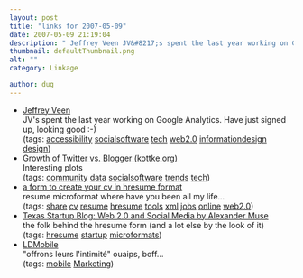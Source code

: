 ```yaml
---
layout: post
title: "links for 2007-05-09"
date: 2007-05-09 21:19:04
description: " Jeffrey Veen JV&#8217;s spent the last year working on Google Analytics. Have just signed up, looking good  -- -) (tags --  accessibility socialsoftware tech web2.0 informationdesign design) Growth of Twitter vs. Blogger (kottke.org) Interesting plots (tags --  community data socialsoftware trends tech)&#8230;"
thumbnail: defaultThumbnail.png
alt: ""
category: Linkage

author: dug
---
```


<ul class="delicious">
	<li>
		<div class="delicious-link"><a href="http://www.veen.com/jeff/index.html">Jeffrey Veen</a></div>
		<div class="delicious-extended"><span class="caps">JV'</span>s spent the last year working on Google Analytics. Have just signed up, looking good :-)</div>
		<div class="delicious-tags">(tags: <a href="http://del.icio.us/dug/accessibility">accessibility</a> <a href="http://del.icio.us/dug/socialsoftware">socialsoftware</a> <a href="http://del.icio.us/dug/tech">tech</a> <a href="http://del.icio.us/dug/web2.0">web2.0</a> <a href="http://del.icio.us/dug/informationdesign">informationdesign</a> <a href="http://del.icio.us/dug/design">design</a>)</div>
	</li>
	<li>
		<div class="delicious-link"><a href="http://www.kottke.org/07/05/growth-of-twitter-vs-blogger">Growth of Twitter vs. Blogger (kottke.org)</a></div>
		<div class="delicious-extended">Interesting plots</div>
		<div class="delicious-tags">(tags: <a href="http://del.icio.us/dug/community">community</a> <a href="http://del.icio.us/dug/data">data</a> <a href="http://del.icio.us/dug/socialsoftware">socialsoftware</a> <a href="http://del.icio.us/dug/trends">trends</a> <a href="http://del.icio.us/dug/tech">tech</a>)</div>
	</li>
	<li>
		<div class="delicious-link"><a href="http://hresume.weblogswork.com/hresumecreator/">a form to create your cv in hresume format</a></div>
		<div class="delicious-extended">resume microformat where have you been all my life...</div>
		<div class="delicious-tags">(tags: <a href="http://del.icio.us/dug/share">share</a> <a href="http://del.icio.us/dug/cv">cv</a> <a href="http://del.icio.us/dug/resume">resume</a> <a href="http://del.icio.us/dug/hresume">hresume</a> <a href="http://del.icio.us/dug/tools">tools</a> <a href="http://del.icio.us/dug/xml">xml</a> <a href="http://del.icio.us/dug/jobs">jobs</a> <a href="http://del.icio.us/dug/online">online</a> <a href="http://del.icio.us/dug/web2.0">web2.0</a>)</div>
	</li>
	<li>
		<div class="delicious-link"><a href="http://texasstartupblog.com/">Texas Startup Blog: Web 2.0 and Social Media by Alexander Muse</a></div>
		<div class="delicious-extended">the folk behind the hresume form (and a lot else by the look of it)</div>
		<div class="delicious-tags">(tags: <a href="http://del.icio.us/dug/hresume">hresume</a> <a href="http://del.icio.us/dug/startup">startup</a> <a href="http://del.icio.us/dug/microformats">microformats</a>)</div>
	</li>
	<li>
		<div class="delicious-link"><a href="http://www.ldmobile.net/corporate/corporate/index.php"><span class="caps">LDM</span>obile</a></div>
		<div class="delicious-extended">"offrons leurs l'intimité" ouaips, boff...</div>
		<div class="delicious-tags">(tags: <a href="http://del.icio.us/dug/mobile">mobile</a> <a href="http://del.icio.us/dug/Marketing">Marketing</a>)</div>
	</li>
</ul>
